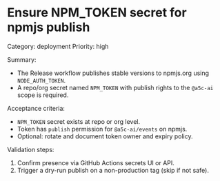 # Ensure NPM_TOKEN secret for npmjs publish

Category: deployment
Priority: high

Summary:

- The Release workflow publishes stable versions to npmjs.org using `NODE_AUTH_TOKEN`.
- A repo/org secret named `NPM_TOKEN` with publish rights to the `@a5c-ai` scope is required.

Acceptance criteria:

- `NPM_TOKEN` secret exists at repo or org level.
- Token has `publish` permission for `@a5c-ai/events` on npmjs.
- Optional: rotate and document token owner and expiry policy.

Validation steps:

1. Confirm presence via GitHub Actions secrets UI or API.
2. Trigger a dry-run publish on a non-production tag (skip if not safe).
